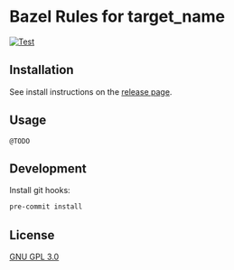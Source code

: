# Bazel Rules for target_name

[![Test](https://github.com/bzlparty/project_name/actions/workflows/test.yaml/badge.svg?branch=main&event=push)](https://github.com/bzlparty/project_name/actions/workflows/test.yaml)

## Installation

See install instructions on the [release page](https://github.com/bzlparty/project_name/releases).

## Usage

```
@TODO
```

## Development

Install git hooks:

```bash
pre-commit install
```

## License

[GNU GPL 3.0](/LICENSE)
